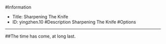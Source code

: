 #Information
 - Title: Sharpening The Knife
 - ID: yingzhen.10
#Description
Sharpening The Knife
#Options

___
##The time has come, at long last.
